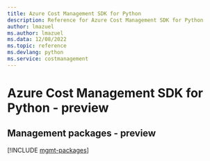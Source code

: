 ```yaml
---
title: Azure Cost Management SDK for Python
description: Reference for Azure Cost Management SDK for Python
author: lmazuel
ms.author: lmazuel
ms.data: 12/08/2022
ms.topic: reference
ms.devlang: python
ms.service: costmanagement
---
```

# Azure Cost Management SDK for Python - preview

## Management packages - preview
[!INCLUDE [mgmt-packages](cost-management-mgmt-index.md)]